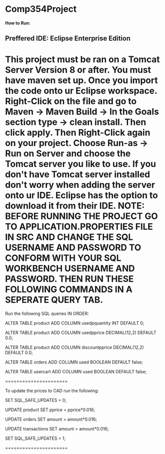 # Comp354Project
#### How to Run:
## Preffered IDE: Eclipse Enterprise Edition
This project must be ran on a Tomcat Server Version 8 or after.
You must have maven set up.
Once you import the code onto ur Eclipse workspace. Right-Click on the file and go to Maven -> Maven Build -> In the Goals section type -> clean install.
Then click apply.
Then Right-Click again on your project.
Choose Run-as -> Run on Server and choose the Tomcat server you like to use.
If you don't have Tomcat server installed don't worry when adding the server onto ur IDE.
Eclipse has the option to download it from their IDE.
NOTE: BEFORE RUNNING THE PROJECT GO TO APPLICATION.PROPERTIES FILE IN SRC AND CHANGE THE SQL USERNAME AND PASSWORD TO CONFORM WITH 
YOUR SQL WORKBENCH USERNAME AND PASSWORD. THEN RUN THESE FOLLOWING COMMANDS IN A SEPERATE QUERY TAB.
======================

Run the following SQL queries IN ORDER:

ALTER TABLE product
ADD COLUMN usedpquantity INT
DEFAULT 0;

ALTER TABLE product
ADD COLUMN usedpprice DECIMAL(12,2)
DEFAULT 0.0;

ALTER TABLE product
ADD COLUMN discountpprice DECIMAL(12,2)
DEFAULT 0.0;

ALTER TABLE orders
ADD COLUMN used BOOLEAN
DEFAULT false;

ALTER TABLE usercart
ADD COLUMN used BOOLEAN
DEFAULT false;

======================

To update the prices to CAD run the following:


SET SQL_SAFE_UPDATES = 0;

UPDATE product
SET pprice = pprice*0.016;

UPDATE orders
SET amount = amount*0.016;

UPDATE transactions
SET amount = amount*0.016;

SET SQL_SAFE_UPDATES = 1;

======================

